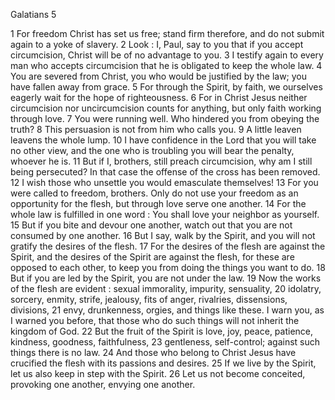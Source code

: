 Galatians 5

1	For freedom Christ has set us free; stand firm therefore, and do not submit again to a yoke of slavery.
2	Look : I, Paul, say to you that if you accept circumcision, Christ will be of no advantage to you.
3	I testify again to every man who accepts circumcision that he is obligated to keep the whole law.
4	You are severed from Christ, you who would be justified by the law; you have fallen away from grace.
5	For through the Spirit, by faith, we ourselves eagerly wait for the hope of righteousness.
6	For in Christ Jesus neither circumcision nor uncircumcision counts for anything, but only faith working through love.
7	You were running well. Who hindered you from obeying the truth?
8	This persuasion is not from him who calls you.
9	A little leaven leavens the whole lump.
10	I have confidence in the Lord that you will take no other view, and the one who is troubling you will bear the penalty, whoever he is.
11	But if I, brothers, still preach circumcision, why am I still being persecuted? In that case the offense of the cross has been removed.
12	I wish those who unsettle you would emasculate themselves!
13	For you were called to freedom, brothers. Only do not use your freedom as an opportunity for the flesh, but through love serve one another.
14	For the whole law is fulfilled in one word : You shall love your neighbor as yourself.
15	But if you bite and devour one another, watch out that you are not consumed by one another.
16	But I say, walk by the Spirit, and you will not gratify the desires of the flesh.
17	For the desires of the flesh are against the Spirit, and the desires of the Spirit are against the flesh, for these are opposed to each other, to keep you from doing the things you want to do.
18	But if you are led by the Spirit, you are not under the law.
19	Now the works of the flesh are evident : sexual immorality, impurity, sensuality,
20	idolatry, sorcery, enmity, strife, jealousy, fits of anger, rivalries, dissensions, divisions,
21	envy, drunkenness, orgies, and things like these. I warn you, as I warned you before, that those who do such things will not inherit the kingdom of God.
22	But the fruit of the Spirit is love, joy, peace, patience, kindness, goodness, faithfulness,
23	gentleness, self-control; against such things there is no law.
24	And those who belong to Christ Jesus have crucified the flesh with its passions and desires.
25	If we live by the Spirit, let us also keep in step with the Spirit.
26	Let us not become conceited, provoking one another, envying one another.

